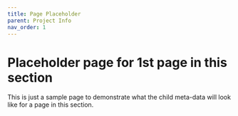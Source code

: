 ```yaml
---
title: Page Placeholder
parent: Project Info
nav_order: 1
---
```


# Placeholder page for 1st page in this section

This is just a sample page to demonstrate what the child meta-data will look like
for a page in this section.